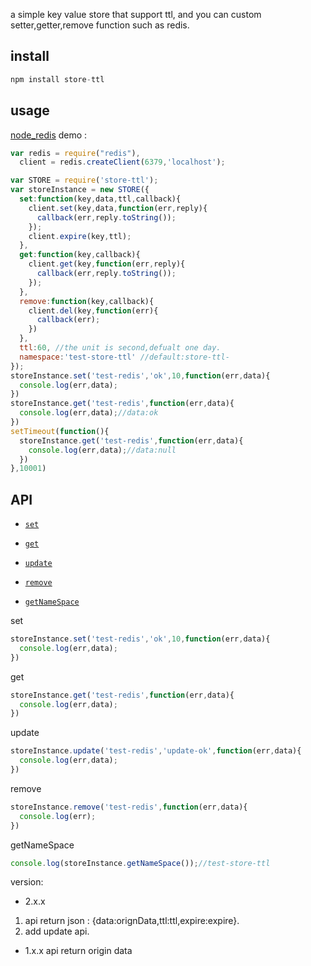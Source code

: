 a simple key value store that support ttl, and you can custom setter,getter,remove function such as redis.

## install

```js
npm install store-ttl
```

## usage

[node_redis](https://github.com/NodeRedis/node_redis) demo :

```js
var redis = require("redis"),
  client = redis.createClient(6379,'localhost');

var STORE = require('store-ttl');
var storeInstance = new STORE({
  set:function(key,data,ttl,callback){
    client.set(key,data,function(err,reply){
      callback(err,reply.toString());
    });
    client.expire(key,ttl);
  },
  get:function(key,callback){
    client.get(key,function(err,reply){
      callback(err,reply.toString());
    });
  },
  remove:function(key,callback){
    client.del(key,function(err){
      callback(err);
    })    
  },
  ttl:60, //the unit is second,defualt one day.
  namespace:'test-store-ttl' //default:store-ttl-
});
storeInstance.set('test-redis','ok',10,function(err,data){
  console.log(err,data);
})
storeInstance.get('test-redis',function(err,data){
  console.log(err,data);//data:ok
})
setTimeout(function(){
  storeInstance.get('test-redis',function(err,data){
    console.log(err,data);//data:null
  })
},10001)
```

## API

- [`set`](#set)

- [`get`](#get)

- [`update`](#update)

- [`remove`](#remove)

- [`getNameSpace`](#getNameSpace)

<a name="set" />

set

```js
storeInstance.set('test-redis','ok',10,function(err,data){
  console.log(err,data);
})
```

<a name="get" />

get

```js
storeInstance.get('test-redis',function(err,data){
  console.log(err,data);
})
```

<a name="update" />

update

```js
storeInstance.update('test-redis','update-ok',function(err,data){
  console.log(err,data);
})
```

<a name="remove" />

remove

```js
storeInstance.remove('test-redis',function(err,data){
  console.log(err);
})
```

<a name="getNameSpace" />

getNameSpace

```js
console.log(storeInstance.getNameSpace());//test-store-ttl
```


version:

- 2.x.x 
 1. api return json : {data:orignData,ttl:ttl,expire:expire}.
 2. add update api.
- 1.x.x api return origin data
